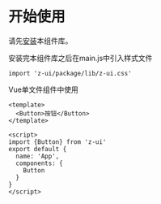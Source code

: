 # 开始使用
请先[安装](#/doc/install)本组件库。

安装完本组件库之后在main.js中引入样式文件

```
import 'z-ui/package/lib/z-ui.css'
```



Vue单文件组件中使用



```
<template>
  <Button>按钮</Button>
</template>

<script>
import {Button} from 'z-ui'
export default {
  name: 'App',
  components: {
    Button
  }
}
</script>
```